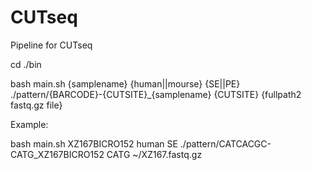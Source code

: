 # CUTseq
Pipeline for CUTseq 

cd ./bin

bash main.sh {samplename} {human||mourse} {SE||PE} ./pattern/{BARCODE}-{CUTSITE}_{samplename} {CUTSITE} {fullpath2 fastq.gz file}

Example:

bash main.sh XZ167BICRO152 human SE ./pattern/CATCACGC-CATG_XZ167BICRO152 CATG ~/XZ167.fastq.gz

